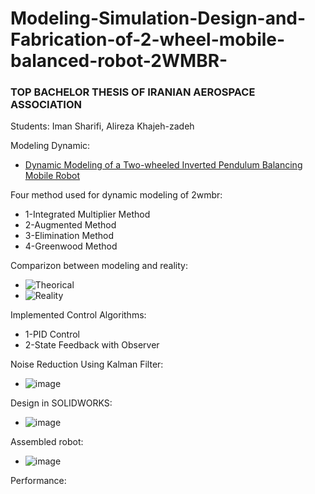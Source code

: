 # Modeling-Simulation-Design-and-Fabrication-of-2-wheel-mobile-balanced-robot-2WMBR-
### TOP BACHELOR THESIS OF IRANIAN AEROSPACE ASSOCIATION
Students: Iman Sharifi, Alireza Khajeh-zadeh

Modeling Dynamic:
  * [Dynamic Modeling of a Two-wheeled Inverted Pendulum Balancing Mobile Robot](http://mercury.hau.ac.kr/sjkwon/Lecture/Capstone/2015-08%20IJCAS(Vol13,%20No4).PDF)

Four method used for dynamic modeling of 2wmbr:
  * 1-Integrated Multiplier Method
  * 2-Augmented Method
  * 3-Elimination Method
  * 4-Greenwood Method
 
 Comparizon between modeling and reality:
  * ![Theorical](https://user-images.githubusercontent.com/60617560/126837801-6e8bf36e-aafa-4f5c-907f-2d2744e54fc9.png)
  * ![Reality](https://user-images.githubusercontent.com/60617560/126837337-74a80127-6cd1-4bcc-be31-d27f1d88c579.png)

Implemented Control Algorithms:
 * 1-PID Control
 * 2-State Feedback with Observer

Noise Reduction Using Kalman Filter:
 * ![image](https://user-images.githubusercontent.com/60617560/126836385-03698c10-bc16-4de8-9aed-ef16ebac0182.png)

 
Design in SOLIDWORKS:
  * ![image](https://user-images.githubusercontent.com/60617560/126836492-7ec02c47-c79c-4af1-a597-fd5960e4ebbe.png)

Assembled robot:
* ![image](https://user-images.githubusercontent.com/60617560/126822341-7d559f83-faf3-42d9-87e0-71535e682e7b.png)


Performance:

